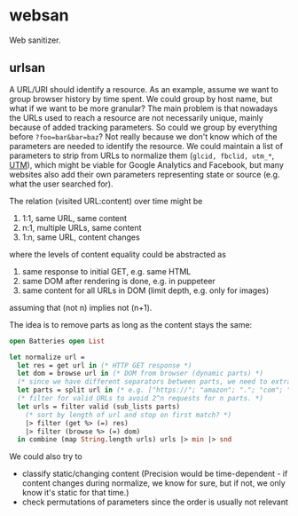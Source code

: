 # websan
Web sanitizer.

## urlsan

A URL/URI should identify a resource.
As an example, assume we want to group browser history by time spent.
We could group by host name, but what if we want to be more granular?
The main problem is that nowadays the URLs used to reach a resource are not necessarily unique, mainly because of added tracking parameters.
So could we group by everything before `?foo=bar&bar=baz`? Not really because we don't know which of the parameters are needed to identify the resource.
We could maintain a list of parameters to strip from URLs to normalize them (`glcid, fbclid, utm_*`, [UTM](https://en.wikipedia.org/wiki/UTM_parameters)), which might be viable for Google Analytics and Facebook, but many websites also add their own parameters representing state or source (e.g. what the user searched for).

The relation (visited URL:content) over time might be
1. 1:1, same URL, same content
2. n:1, multiple URLs, same content
3. 1:n, same URL, content changes

where the levels of content equality could be abstracted as

1. same response to initial GET, e.g. same HTML
2. same DOM after rendering is done, e.g. in puppeteer
3. same content for all URLs in DOM (limit depth, e.g. only for images)

assuming that (not n) implies not (n+1).

The idea is to remove parts as long as the content stays the same:

~~~ocaml
open Batteries open List

let normalize url =
  let res = get url in (* HTTP GET response *)
  let dom = browse url in (* DOM from browser (dynamic parts) *)
  (* since we have different separators between parts, we need to extract them as well? *)
  let parts = split url in (* e.g. ["https://"; "amazon"; "."; "com"; "/"; "123"; "/"; "foo"; "?"; "arg1=val1"; "&"; "gclid=123"] *)
  (* filter for valid URLs to avoid 2^n requests for n parts. *)
  let urls = filter valid (sub_lists parts)
    (* sort by length of url and stop on first match? *)
    |> filter (get %> (=) res)
    |> filter (browse %> (=) dom)
  in combine (map String.length urls) urls |> min |> snd
~~~

We could also try to
- classify static/changing content (Precision would be time-dependent - if content changes during normalize, we know for sure, but if not, we only know it's static for that time.)
- check permutations of parameters since the order is usually not relevant
